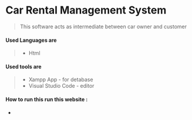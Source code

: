 # Car Rental Management System

> This  software acts as intermediate between car owner and customer


#### Used Languages are 
> * Html 


#### Used tools are 
> * Xampp App          - for detabase
> * Visual Studio Code  - editor

#### How to run this run this website :

*
